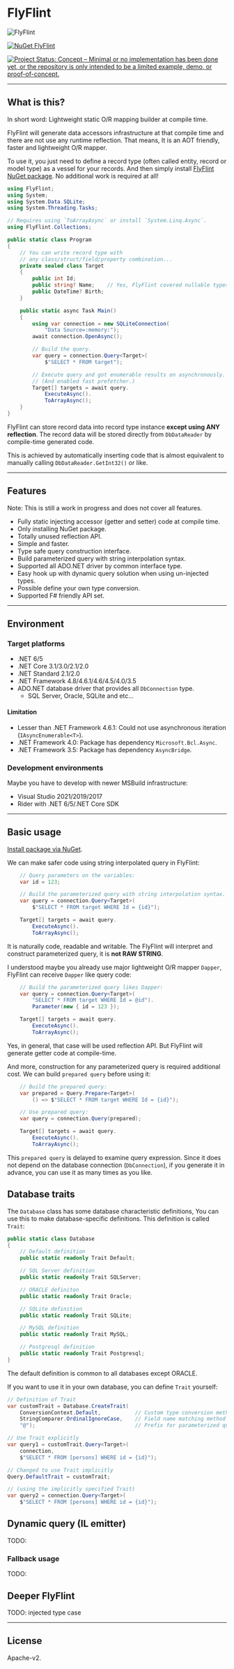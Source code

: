 # FlyFlint

![FlyFlint](Images/FlyFlint.100.png)

[![NuGet FlyFlint](https://img.shields.io/nuget/v/FlyFlint.svg?style=flat)](https://www.nuget.org/packages/FlyFlint)

[![Project Status: Concept – Minimal or no implementation has been done yet, or the repository is only intended to be a limited example, demo, or proof-of-concept.](https://www.repostatus.org/badges/latest/concept.svg)](https://www.repostatus.org/#concept)

---

## What is this?

In short word: Lightweight static O/R mapping builder at compile time.

FlyFlint will generate data accessors infrastructure at that compile time
and there are not use any runtime reflection.
That means, It is an AOT friendly, faster and lightweight O/R mapper.

To use it, you just need to define a record type (often called entity, record or model type)
as a vessel for your records.
And then simply install [FlyFlint NuGet package](https://www.nuget.org/packages/FlyFlint).
No additional work is required at all!

```csharp
using FlyFlint;
using System;
using System.Data.SQLite;
using System.Threading.Tasks;

// Requires using `ToArrayAsync` or install `System.Linq.Async`.
using FlyFlint.Collections;

public static class Program
{
    // You can write record type with
    // any class/struct/field/property combination...
    private sealed class Target
    {
        public int Id;
        public string? Name;    // Yes, FlyFlint covered nullable types.
        public DateTime? Birth;
    }

    public static async Task Main()
    {
        using var connection = new SQLiteConnection(
            "Data Source=:memory:");
        await connection.OpenAsync();

        // Build the query.
        var query = connection.Query<Target>(
            $"SELECT * FROM target");

        // Execute query and got enumerable results on asynchronously.
        // (And enabled fast prefetcher.)
        Target[] targets = await query.
            ExecuteAsync().
            ToArrayAsync();
    }
}
```

FlyFlint can store record data into record type instance **except using ANY reflection**.
The record data will be stored directly from `DbDataReader`
by compile-time generated code.

This is achieved by automatically inserting code that is almost equivalent
to manually calling `DbDataReader.GetInt32()` or like.

---

## Features

Note: This is still a work in progress and does not cover all features.

* Fully static injecting accessor (getter and setter) code at compile time.
* Only installing NuGet package.
* Totally unused reflection API.
* Simple and faster.
* Type safe query construction interface.
* Build parameterized query with string interpolation syntax.
* Supported all ADO.NET driver by common interface type.
* Easy hook up with dynamic query solution when using un-injected types.
* Possible define your own type conversion.
* Supported F# friendly API set.

---

## Environment

### Target platforms

* .NET 6/5
* .NET Core 3.1/3.0/2.1/2.0
* .NET Standard 2.1/2.0
* .NET Framework 4.8/4.6.1/4.6/4.5/4.0/3.5
* ADO.NET database driver that provides all `DbConnection` type.
  * SQL Server, Oracle, SQLite and etc...

#### Limitation

* Lesser than .NET Framework 4.6.1: Could not use asynchronous iteration (`IAsyncEnumerable<T>`).
* .NET Framework 4.0: Package has dependency `Microsoft.Bcl.Async`.
* .NET Framework 3.5: Package has dependency `AsyncBridge`.

### Development environments

Maybe you have to develop with newer MSBuild infrastructure:

* Visual Studio 2021/2019/2017
* Rider with .NET 6/5/.NET Core SDK

---

## Basic usage

[Install package via NuGet](https://www.nuget.org/packages/FlyFlint).

We can make safer code using string interpolated query in FlyFlint:

```csharp
    // Query parameters on the variables:
    var id = 123;

    // Build the parameterized query with string interpolation syntax.
    var query = connection.Query<Target>(
        $"SELECT * FROM target WHERE Id = {id}");

    Target[] targets = await query.
        ExecuteAsync().
        ToArrayAsync();
```

It is naturally code, readable and writable. The FlyFlint will interpret
and construct parameterized query, it is **not RAW STRING**.

I understood maybe you already use major lightweight O/R mapper `Dapper`,
FlyFlint can receive `Dapper` like query code:

```csharp
    // Build the parameterized query likes Dapper:
    var query = connection.Query<Target>(
        "SELECT * FROM target WHERE Id = @id").
        Parameter(new { id = 123 });

    Target[] targets = await query.
        ExecuteAsync().
        ToArrayAsync();
```

Yes, in general, that case will be used reflection API.
But FlyFlint will generate getter code at compile-time.

And more, construction for any parameterized query is required additional cost.
We can build `prepared query` before using it:

```csharp
    // Build the prepared query:
    var prepared = Query.Prepare<Target>(
        () => $"SELECT * FROM target WHERE Id = {id}");

    // Use prepared query:
    var query = connection.Query(prepared);

    Target[] targets = await query.
        ExecuteAsync().
        ToArrayAsync();
```

This `prepared query` is delayed to examine query expression.
Since it does not depend on the database connection (`DbConnection`),
if you generate it in advance, you can use it as many times as you like.

## Database traits

The `Database` class has some database characteristic definitions,
You can use this to make database-specific definitions.
This definition is called `Trait`:

```csharp
public static class Database
{
    // Default definition
    public static readonly Trait Default;

    // SQL Server definition
    public static readonly Trait SQLServer;

    // ORACLE definiton
    public static readonly Trait Oracle;

    // SQLite definition
    public static readonly Trait SQLite;

    // MySQL definition
    public static readonly Trait MySQL;

    // Postgresql definition
    public static readonly Trait Postgresql;
}
```

The default definition is common to all databases except ORACLE.

If you want to use it in your own database, you can define `Trait` yourself:

```csharp
// Definition of Trait
var customTrait = Database.CreateTrait(
    ConversionContext.Default,           // Custom type conversion method
    StringComparer.OrdinalIgnoreCase,    // Field name matching method
    "@");                                // Prefix for parameterized query

// Use Trait explicitly
var query1 = customTrait.Query<Target>(
    connection,
    $"SELECT * FROM [persons] WHERE id = {id}");

// Changed to use Trait implicitly
Query.DefaultTrait = customTrait;

// (using the implicitly specified Trait)
var query2 = connection.Query<Target>(
    $"SELECT * FROM [persons] WHERE id = {id}");
```

## Dynamic query (IL emitter)

TODO:

### Fallback usage

TODO:

## Deeper FlyFlint

TODO: injected type case

---

## License

Apache-v2.

